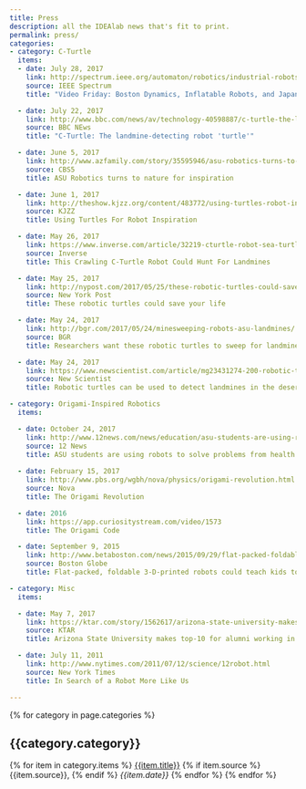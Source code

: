 ```yaml
---
title: Press
description: all the IDEAlab news that's fit to print.
permalink: press/
categories:
- category: C-Turtle
  items:
  - date: July 28, 2017
    link: http://spectrum.ieee.org/automaton/robotics/industrial-robots/video-friday-boston-dynamics-spotmini-soft-inflatable-robots-japan-space-int-ball
    source: IEEE Spectrum
    title: "Video Friday: Boston Dynamics, Inflatable Robots, and Japan's Space Ball"

  - date: July 22, 2017
    link: http://www.bbc.com/news/av/technology-40598887/c-turtle-the-landmine-detecting-robot-turtle
    source: BBC NEws
    title: "C-Turtle: The landmine-detecting robot 'turtle'"

  - date: June 5, 2017
    link: http://www.azfamily.com/story/35595946/asu-robotics-turns-to-nature-for-inspiration
    source: CBS5
    title: ASU Robotics turns to nature for inspiration

  - date: June 1, 2017
    link: http://theshow.kjzz.org/content/483772/using-turtles-robot-inspiration
    source: KJZZ
    title: Using Turtles For Robot Inspiration

  - date: May 26, 2017
    link: https://www.inverse.com/article/32219-cturtle-robot-sea-turtle-mines
    source: Inverse
    title: This Crawling C-Turtle Robot Could Hunt For Landmines

  - date: May 25, 2017
    link: http://nypost.com/2017/05/25/these-robotic-turtles-could-save-your-life/
    source: New York Post
    title: These robotic turtles could save your life

  - date: May 24, 2017
    link: http://bgr.com/2017/05/24/minesweeping-robots-asu-landmines/
    source: BGR
    title: Researchers want these robotic turtles to sweep for landmines in war zones

  - date: May 24, 2017
    link: https://www.newscientist.com/article/mg23431274-200-robotic-turtles-can-be-used-to-detect-landmines-in-the-desert/
    source: New Scientist
    title: Robotic turtles can be used to detect landmines in the desert

- category: Origami-Inspired Robotics
  items:

  - date: October 24, 2017
	link: http://www.12news.com/news/education/asu-students-are-using-robots-to-solve-problems-from-health-to-public-safety/485714639
	source: 12 News
	title: ASU students are using robots to solve problems from health to public safety
	
  - date: February 15, 2017
    link: http://www.pbs.org/wgbh/nova/physics/origami-revolution.html
    source: Nova
    title: The Origami Revolution

  - date: 2016
    link: https://app.curiositystream.com/video/1573
    title: The Origami Code

  - date: September 9, 2015
    link: http://www.betaboston.com/news/2015/09/29/flat-packed-foldable-3-d-printed-robots-could-teach-kids-to-code/
    source: Boston Globe
    title: Flat-packed, foldable 3-D-printed robots could teach kids to code

- category: Misc
  items:

  - date: May 7, 2017
    link: https://ktar.com/story/1562617/arizona-state-university-makes-top-10-alumni-working-silicon-valley-tech-industry/
    source: KTAR
    title: Arizona State University makes top-10 for alumni working in Silicon Valley

  - date: July 11, 2011
    link: http://www.nytimes.com/2011/07/12/science/12robot.html
    source: New York Times
    title: In Search of a Robot More Like Us

---
```


{% for category in page.categories %}
## {{category.category}}
{% for item in category.items %}
[{{item.title}}]({{item.link}}) {% if item.source %}{{item.source}}, {% endif %} *{{item.date}}*
{% endfor %}
{% endfor %}
